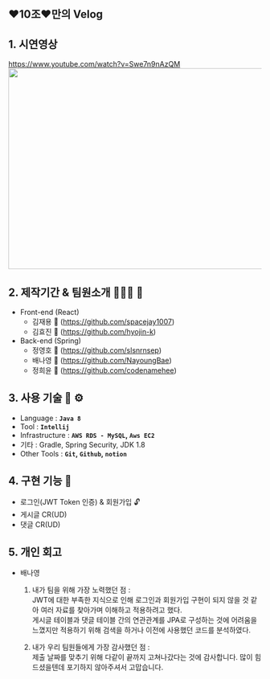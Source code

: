 ## ❤️10조❤️만의 Velog
## 1. 시연영상   
https://www.youtube.com/watch?v=Swe7n9nAzQM   
<img src="https://user-images.githubusercontent.com/44156173/138483530-73d92319-6c9a-4617-bf59-e5ba66b4765b.png" width="700" height="400">

## 2. 제작기간 & 팀원소개 🏃‍🏃‍♀️ 💨
- Front-end (React)
    - 김재용 👨 (https://github.com/spacejay1007)
    - 김효진 🧔 (https://github.com/hyojin-k)
- Back-end (Spring)
    - 정영호 🧑 (https://github.com/slsnrnsep)
    - 배나영 👧 (https://github.com/NayoungBae)
    - 정희윤 👧 (https://github.com/codenamehee)

## 3. 사용 기술 🔧 ⚙️
- Language : **`Java 8`**
- Tool : **`Intellij`**
- Infrastructure : **`AWS RDS - MySQL`, `Aws EC2`**
- 기타 : Gradle, Spring Security, JDK 1.8
- Other Tools : **`Git`, `Github`, `notion`**

## 4. 구현 기능 📃
- 로그인(JWT Token 인증) & 회원가입 🔓
- 게시글 CR(UD)
- 댓글 CR(UD)

## 5. 개인 회고
- 배나영
  1. 내가 팀을 위해 가장 노력했던 점 :   
     JWT에 대한 부족한 지식으로 인해 로그인과 회원가입 구현이 되지 않을 것 같아 여러 자료를 찾아가며 이해하고 적용하려고 했다.    
     게시글 테이블과 댓글 테이블 간의 연관관계를 JPA로 구성하는 것에 어려움을 느꼈지만 적용하기 위해 검색을 하거나 이전에 사용했던 코드를 분석하였다.   
              
  2. 내가 우리 팀원들에게 가장 감사했던 점 :   
     제출 날짜를 맞추기 위해 다같이 끝까지 고쳐나갔다는 것에 감사합니다. 많이 힘드셨을텐데 포기하지 않아주셔서 고맙습니다.
